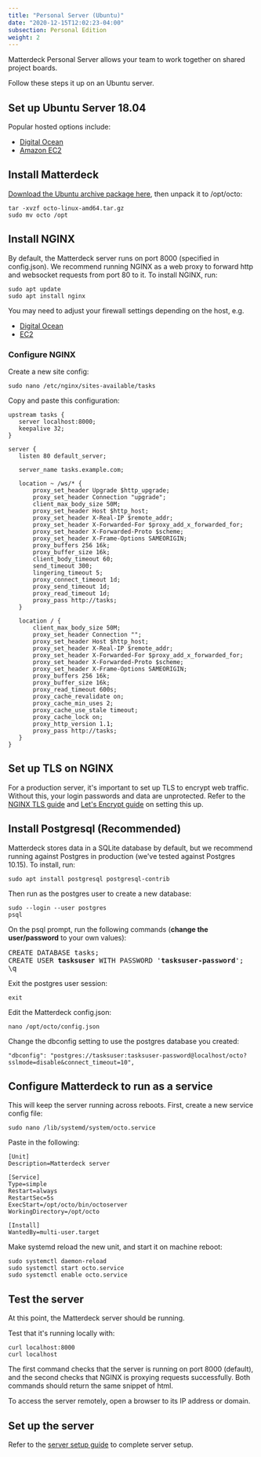 ```yaml
---
title: "Personal Server (Ubuntu)"
date: "2020-12-15T12:02:23-04:00"
subsection: Personal Edition
weight: 2
---
```


Matterdeck Personal Server allows your team to work together on shared project boards.

Follow these steps it up on an Ubuntu server.

## Set up Ubuntu Server 18.04

Popular hosted options include:
* [Digital Ocean](https://www.digitalocean.com/community/tutorials/initial-server-setup-with-ubuntu-18-04)
* [Amazon EC2](https://docs.aws.amazon.com/AWSEC2/latest/UserGuide/EC2_GetStarted.html)

## Install Matterdeck

[Download the Ubuntu archive package here](/download), then unpack it to /opt/octo:

```
tar -xvzf octo-linux-amd64.tar.gz
sudo mv octo /opt
```

## Install NGINX

By default, the Matterdeck server runs on port 8000 (specified in config.json). We recommend running NGINX as a web proxy to forward http and websocket requests from port 80 to it. To install NGINX, run:

```
sudo apt update
sudo apt install nginx
```

You may need to adjust your firewall settings depending on the host, e.g.
* [Digital Ocean](https://www.digitalocean.com/community/tutorials/how-to-install-nginx-on-ubuntu-18-04)
* [EC2](https://docs.nginx.com/nginx/deployment-guides/amazon-web-services/ec2-instances-for-nginx/)

### Configure NGINX

Create a new site config:
```
sudo nano /etc/nginx/sites-available/tasks
```

Copy and paste this configuration:
```
upstream tasks {
   server localhost:8000;
   keepalive 32;
}

server {
   listen 80 default_server;

   server_name tasks.example.com;

   location ~ /ws/* {
       proxy_set_header Upgrade $http_upgrade;
       proxy_set_header Connection "upgrade";
       client_max_body_size 50M;
       proxy_set_header Host $http_host;
       proxy_set_header X-Real-IP $remote_addr;
       proxy_set_header X-Forwarded-For $proxy_add_x_forwarded_for;
       proxy_set_header X-Forwarded-Proto $scheme;
       proxy_set_header X-Frame-Options SAMEORIGIN;
       proxy_buffers 256 16k;
       proxy_buffer_size 16k;
       client_body_timeout 60;
       send_timeout 300;
       lingering_timeout 5;
       proxy_connect_timeout 1d;
       proxy_send_timeout 1d;
       proxy_read_timeout 1d;
       proxy_pass http://tasks;
   }

   location / {
       client_max_body_size 50M;
       proxy_set_header Connection "";
       proxy_set_header Host $http_host;
       proxy_set_header X-Real-IP $remote_addr;
       proxy_set_header X-Forwarded-For $proxy_add_x_forwarded_for;
       proxy_set_header X-Forwarded-Proto $scheme;
       proxy_set_header X-Frame-Options SAMEORIGIN;
       proxy_buffers 256 16k;
       proxy_buffer_size 16k;
       proxy_read_timeout 600s;
       proxy_cache_revalidate on;
       proxy_cache_min_uses 2;
       proxy_cache_use_stale timeout;
       proxy_cache_lock on;
       proxy_http_version 1.1;
       proxy_pass http://tasks;
   }
}
```

## Set up TLS on NGINX

For a production server, it's important to set up TLS to encrypt web traffic. Without this, your login passwords and data are unprotected. Refer to the [NGINX TLS guide](https://docs.nginx.com/nginx/admin-guide/security-controls/terminating-ssl-http/) and [Let's Encrypt guide](https://certbot.eff.org/lets-encrypt/ubuntubionic-nginx) on setting this up.

## Install Postgresql (Recommended)

Matterdeck stores data in a SQLite database by default, but we recommend running against Postgres in production (we've tested against Postgres 10.15). To install, run:

```
sudo apt install postgresql postgresql-contrib
```

Then run as the postgres user to create a new database:
```
sudo --login --user postgres
psql
```

On the psql prompt, run the following commands (**change the user/password** to your own values):
<pre>
CREATE DATABASE tasks;
CREATE USER <b>tasksuser</b> WITH PASSWORD '<b>tasksuser-password</b>';
\q
</pre>

Exit the postgres user session:
```
exit
```

Edit the Matterdeck config.json:

```
nano /opt/octo/config.json
```

Change the dbconfig setting to use the postgres database you created:
```
"dbconfig": "postgres://tasksuser:tasksuser-password@localhost/octo?sslmode=disable&connect_timeout=10",
```

## Configure Matterdeck to run as a service

This will keep the server running across reboots. First, create a new service config file:

```
sudo nano /lib/systemd/system/octo.service
```

Paste in the following:
```
[Unit]
Description=Matterdeck server

[Service]
Type=simple
Restart=always
RestartSec=5s
ExecStart=/opt/octo/bin/octoserver
WorkingDirectory=/opt/octo

[Install]
WantedBy=multi-user.target
```

Make systemd reload the new unit, and start it on machine reboot:
```
sudo systemctl daemon-reload
sudo systemctl start octo.service
sudo systemctl enable octo.service
```

## Test the server

At this point, the Matterdeck server should be running.

Test that it's running locally with:
```
curl localhost:8000
curl localhost
```

The first command checks that the server is running on port 8000 (default), and the second checks that NGINX is proxying requests successfully. Both commands should return the same snippet of html.

To access the server remotely, open a browser to its IP address or domain.

## Set up the server

Refer to the [server setup guide](/guide/server-setup/) to complete server setup.